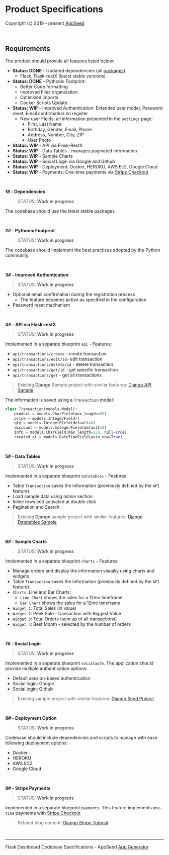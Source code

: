 # Product Specifications

Copyright (c) 2019 - present [AppSeed](http://appseed.us/)

<br />

## Requirements 

The product should provide all features listed below:

- **Status: DONE** - Updated dependencies (all [packages](https://github.com/app-generator/boilerplate-code-flask-dashboard/blob/master/requirements.txt))
  - Flask, Flask-restX (latest stable versions)
- **Status: DONE** - Pythonic Footprint: 
  - Better Code formatting
  - Improved Files organization
  - Optimized imports
  - Docker Scripts Update
- **Status: WIP** - Improved Authentication: Extended user model, Password reset, Email confirmation on register
  - New user Fields: all information presented in the `settings` page:
    - First, Last Name
    - Birthday, Gender, Email, Phone   
    - Address, Number, City, ZIP
    - User Photo
- **Status: WIP** - API via Flask-RestX
- **Status: WIP** - Data Tables - manages paginated information 
- **Status: WIP** - Sample Charts
- **Status: WIP** - Social Login via Google and Github
- **Status: WIP** - Deployment: Docker, HEROKU, AWS Ec2, Google Cloud 
- **Status: WIP** - Payments: One-time payments via [Stripe Checkout](https://stripe.com/payments/checkout)

<br />

**1# - Dependencies**

> STATUS: **Work in progress**

The codebase should use the latest stable packages. 

<br />

**2# - Pythonic Footprint**

> STATUS: **Work in progress**

The codebase should implement the best practices adopted by the Python community. 

<br />

**3# - Improved Authentication**

> STATUS: **Work in progress**

- Optional email confirmation during the registration process
  - The feature becomes active as specified in the configuration
- Password reset mechanism 

<br />

**4# - API via Flask-restX**

> STATUS: **Work in progress**

Implemented in a separate blueprint `api` - Features:

- `api/transactions/create` - create transaction
- `api/transactions/edit/id`- edit transaction
- `api/transactions/delete/id` - delete transaction
- `api/transactions/get/id` - get specific transaction 
- `api/transactions/get` - get all transactions 

> Existing **Django** Sample project with similar features: [Django API Sample](https://github.com/app-generator/api-server-django-sample)

The information is saved using a `Transaction` model:

```python
class Transaction(models.Model):
    product = models.CharField(max_length=50)
    price = models.IntegerField()
    qty = models.IntegerField(default=0)
    discount = models.IntegerField(default=0)
    info = models.CharField(max_length=250, null=True)
    created_at = models.DateTimeField(auto_now=True)
``` 

<br />

**5# - Data Tables**

> STATUS: **Work in progress**

Implemented in a separate blueprint `datatables` - Features:

- Table `Transaction` saves the information (previously defined by the `API` feature).
- Load sample data using admin section
- Inline rows edit activated at double click
- Pagination and Search

> Existing **Django** sample project with similar features: [Django Datatables Sample](https://github.com/app-generator/django-datatables-sample)

<br />

**6# - Sample Charts**

> STATUS: **Work in progress**

Implemented in a separate blueprint `charts` - Features:

- Manage orders and display the information visually using charts and widgets
- Table `Transaction` saves the information (previously defined by the `API` feature).
- `Charts`: Line and Bar Charts:
    - `Line Chart` shows the sales for a 12mo timeframe
    - `Bar Chart` shows the sales for a 12mo timeframe
- `Widget 1`: Total Sales (in value)
- `Widget 2`: Peek Sale - transaction with Biggest Value
- `Widget 3`: Total Orders (sum up of all transactions)
- `Widget 4`: Best Month - selected by the number of orders

<br />

**7# - Social Login**

> STATUS: **Work in progress**

Implemented in a separate blueprint `socialauth`.
The application should provide multiple authentication options: 

- Default session-based authentication
- Social login: Google 
- Social login: Github

> Existing sample project with similar features: [Django Seed Project](https://github.com/app-generator/django-dashboard-eps)

<br />

**8# - Deployment Option**

> STATUS: **Work in progress**

Codebase should include dependencies and scripts to manage with ease following deployment options: 

- Docker
- HEROKU
- AWS EC2
- Google Cloud

<br />

**9# - Stripe Payments**

> STATUS: **Work in progress**

Implemented in a separate blueprint `payments`. This feature implements `one-time` payments with [Stripe Checkout](https://stripe.com/payments/checkout)

> Related blog content: [Django Stripe Tutorial](https://testdriven.io/blog/django-stripe-tutorial/)

<br />

---
Flask Dashboard Codebase Specifications - AppSeed [App Generator](https://appseed.us) 
